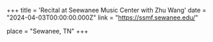 +++ title = 'Recital at Seewanee Music Center with Zhu Wang' date = "2024-04-03T00:00:00.000Z" link = "https://ssmf.sewanee.edu/"

place = "Sewanee, TN"
+++
